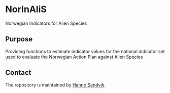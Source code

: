 # NorInAliS
Norwegian Indicators for Alien Species

## Purpose
Providing functions to estimate indicator values for the national indicator set used to evaluate the Norwegian Action Plan against Alien Species

## Contact
The repository is maintained by [Hanno Sandvik](mailto:hanno.sandvik@nina.no).
